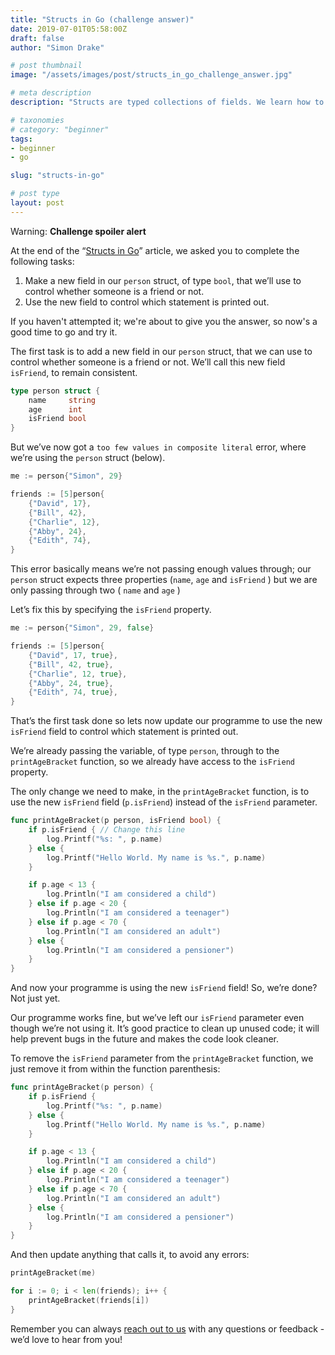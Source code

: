 ```yaml
---
title: "Structs in Go (challenge answer)"
date: 2019-07-01T05:58:00Z
draft: false
author: "Simon Drake"

# post thumbnail
image: "/assets/images/post/structs_in_go_challenge_answer.jpg"

# meta description
description: "Structs are typed collections of fields. We learn how to use them to reduce duplication and increase maintainability in a real programme."

# taxonomies
# category: "beginner"
tags:
- beginner
- go

slug: "structs-in-go"

# post type
layout: post
---
```



Warning: **Challenge spoiler alert**

At the end of the “[Structs in Go](https://www.codetips.co.uk/languages/go/structs-in-go/)” article, we asked you to complete the following tasks:

1. Make a new field in our `person` struct, of type `bool`, that we’ll use to control whether someone is a friend or not.
2. Use the new field to control which statement is printed out.

If you haven't attempted it; we're about to give you the answer, so now's a good time to go and try it.

The first task is to add a new field in our `person` struct, that we can use to control whether someone is a friend or not. We’ll call this new field `isFriend`, to remain consistent.

```go
type person struct {
	name     string
	age      int
	isFriend bool
}

```

But we’ve now got a `too few values in composite literal` error, where we’re using the `person` struct (below).

```go
me := person{"Simon", 29}

friends := [5]person{
	{"David", 17},
	{"Bill", 42},
	{"Charlie", 12},
	{"Abby", 24},
	{"Edith", 74},
}

```

This error basically means we’re not passing enough values through; our `person` struct expects three properties (`name`, `age` and `isFriend` ) but we are only passing through two ( `name` and `age` )

Let’s fix this by specifying the `isFriend` property.

```go
me := person{"Simon", 29, false}

friends := [5]person{
	{"David", 17, true},
	{"Bill", 42, true},
	{"Charlie", 12, true},
	{"Abby", 24, true},
	{"Edith", 74, true},
}

```

That’s the first task done so lets now update our programme to use the new `isFriend` field to control which statement is printed out.

We’re already passing the variable, of type `person`, through to the `printAgeBracket` function, so we already have access to the `isFriend` property.

The only change we need to make, in the `printAgeBracket` function, is to use the new `isFriend` field (`p.isFriend`) instead of the `isFriend` parameter.

```go
func printAgeBracket(p person, isFriend bool) {
	if p.isFriend { // Change this line
		log.Printf("%s: ", p.name)
	} else {
		log.Printf("Hello World. My name is %s.", p.name)
	}

	if p.age < 13 {
		log.Println("I am considered a child")
	} else if p.age < 20 {
		log.Println("I am considered a teenager")
	} else if p.age < 70 {
		log.Println("I am considered an adult")
	} else {
		log.Println("I am considered a pensioner")
	}
}

```

And now your programme is using the new `isFriend` field! So, we’re done? Not just yet.

Our programme works fine, but we’ve left our `isFriend` parameter even though we’re not using it. It’s good practice to clean up unused code; it will help prevent bugs in the future and makes the code look cleaner.

To remove the `isFriend` parameter from the `printAgeBracket` function, we just remove it from within the function parenthesis:

```go
func printAgeBracket(p person) {
	if p.isFriend {
		log.Printf("%s: ", p.name)
	} else {
		log.Printf("Hello World. My name is %s.", p.name)
	}

	if p.age < 13 {
		log.Println("I am considered a child")
	} else if p.age < 20 {
		log.Println("I am considered a teenager")
	} else if p.age < 70 {
		log.Println("I am considered an adult")
	} else {
		log.Println("I am considered a pensioner")
	}
}

```

And then update anything that calls it, to avoid any errors:

```go
printAgeBracket(me)

for i := 0; i < len(friends); i++ {
	printAgeBracket(friends[i])
}

```

Remember you can always [reach out to us](https://www.codetips.co.uk/contact-us/) with any questions or feedback - we’d love to hear from you!

